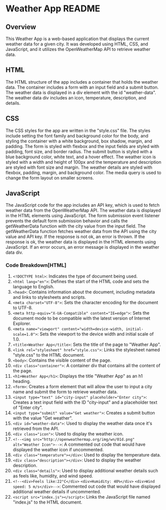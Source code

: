 # Weather App README

## Overview
This Weather App is a web-based application that displays the current weather data for a given city. It was developed using HTML, CSS, and JavaScript, and it utilizes the OpenWeatherMap API to retrieve weather data.

## HTML
The HTML structure of the app includes a container that holds the weather data. The container includes a form with an input field and a submit button. The weather data is displayed in a div element with the id "weather-data". The weather data div includes an icon, temperature, description, and details.

## CSS
The CSS styles for the app are written in the "style.css" file. The styles include setting the font family and background color for the body, and styling the container with a white background, box shadow, margin, and padding. The form is styled with flexbox and the input fields are styled with padding, font size, and border radius. The submit button is styled with a blue background color, white text, and a hover effect. The weather icon is styled with a width and height of 100px and the temperature and description are styled with font size and margin. The weather details are styled with flexbox, padding, margin, and background color. The media query is used to change the form layout on smaller screens.

## JavaScript
The JavaScript code for the app includes an API key, which is used to fetch weather data from the OpenWeatherMap API. The weather data is displayed in the HTML elements using JavaScript. The form submission event listener prevents the default form submission behavior and calls the getWeatherData function with the city value from the input field. The getWeatherData function fetches weather data from the API using the city value and API key. If the response is not ok, an error is thrown. If the response is ok, the weather data is displayed in the HTML elements using JavaScript. If an error occurs, an error message is displayed in the weather data div.

### Code Breakdown[HTML]
1. `<!DOCTYPE html>`: Indicates the type of document being used.
2. `<html lang="en">`: Defines the start of the HTML code and sets the language to English.
3. `<head>`: Contains information about the document, including metadata and links to stylesheets and scripts.
4. `<meta charset="UTF-8">`: Sets the character encoding for the document to UTF-8.
5. `<meta http-equiv="X-UA-Compatible" content="IE=edge">`: Sets the document mode to be compatible with the latest version of Internet Explorer.
6. `<meta name="viewport" content="width=device-width, initial-scale=1.0">`: Sets the viewport to the device width and initial scale of 1.0.
7. `<title>Weather App</title>`: Sets the title of the page to "Weather App".
8. `<link rel="stylesheet" href="style.css">`: Links the stylesheet named "style.css" to the HTML document.
9. `<body>`: Contains the visible content of the page.
10. `<div class="container">`: A container div that contains all the content of the page.
11. `<h1>Weather App</h1>`: Displays the title "Weather App" as an h1 heading.
12. `<form>`: Creates a form element that will allow the user to input a city name and submit the form to retrieve weather data.
13. `<input type="text" id="city-input" placeholder="Enter city">`: Creates a text input field with the ID "city-input" and a placeholder text of "Enter city".
14. `<input type="submit" value="Get weather">`: Creates a submit button with the value "Get weather".
15. `<div id="weather-data">`: Used to display the weather data once it's retrieved from the API.
16. `<div class="icon">`: Used to display the weather icon.
17. `<!--<img src="http://openweathermap.org/img/wn/01d.png" alt="Weather Icon">-->`: A commented out code that would have displayed the weather icon if uncommented.
18. `<div class="temperature"></div>`: Used to display the temperature data.
19. `<div class="description"></div>`: Used to display the weather description.
20. `<div class="details">`: Used to display additional weather details such as feels like, humidity, and wind speed.
21. `<!--<div>Feels like:22°C</div>`
    `<div>Humidity: 40%</div>`
    `<div>Wind speed: 5 m/s</div>-->`: Commented out code that would have displayed additional weather details if uncommented.
22. `<script src="index.js"></script>`: Links the JavaScript file named "index.js" to the HTML document.

